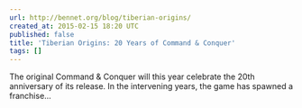 ```yaml
---
url: http://bennet.org/blog/tiberian-origins/
created_at: 2015-02-15 18:20 UTC
published: false
title: 'Tiberian Origins: 20 Years of Command & Conquer'
tags: []
---
```


The original Command & Conquer will this year celebrate the 20th anniversary of its release.
In the intervening years, the game has spawned a franchise…
